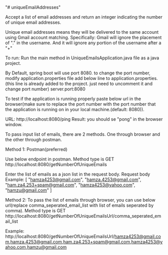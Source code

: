 "# uniqueEmailAddresses" 

Accept a list of email addresses and return an integer indicating the number of unique email addresses.

Unique email addresses means they will be delivered to the same account using Gmail account matching. 
Specifically: Gmail will ignore the placement of "." in the username. And it will ignore any portion of the username after a "+"

To run:
Run the main method in UniqueEmailsApplication.java file as a java project.

By Default, spring boot will use port 8080. to change the port  number, modify application.properties file
add below line to application.properties. (this line is already added to the project. just need to uncomment it and change port number)
server.port:8080

To test if the application is running properly paste below url in the browser(make sure to replace the port number with the port number	
	that the application is running on in your local machine.(default: 8080)).

URL: http://localhost:8080/ping
Result: you should se "pong" in the browser window.

To pass input list of emails, there are 2 methods. One through browser and the other through postman.

Method 1: Postman(preferred)

Use below endpoint in postman. Method type is GET
http://localhost:8080/getNumberOfUniqueEmails

Enter the list of emails as a json list in the request body.
Request body Example:
[
    "hamza4253@gmail.com",
    "hamza.4253@gmail.com",
    "ham.za4.253+spam@gmail.com",
    "hamza4253@yahoo.com",
    "hamzu@gmail.com"
]

Method 2:
To pass the list of emails through browser, you can use below url(replace comma_seperated_email_list with list of emails seperated by comma).
Method type is GET
http://localhost:8080/getNumberOfUniqueEmailsUrl/comma_seperated_email_list

Example:
http://localhost:8080/getNumberOfUniqueEmailsUrl/hamza4253@gmail.com,hamza.4253@gmail.com,ham.za4.253+spam@gmail.com,hamza4253@yahoo.com,hamzu@gmail.com